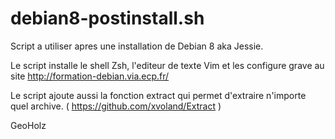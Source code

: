 # debian8-postinstall.sh

Script a utiliser apres une installation de Debian 8 aka Jessie.

Le script installe le shell Zsh, l'editeur de texte Vim et les configure grave au site http://formation-debian.via.ecp.fr/

Le script ajoute aussi la fonction extract qui permet d'extraire n'importe quel archive. ( https://github.com/xvoland/Extract )

GeoHolz

